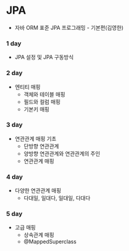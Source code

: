# JPA 
  - 자바 ORM 표준 JPA 프로그래밍 - 기본편(김영한)

### 1 day
  - JPA 설정 및 JPA 구동방식 

### 2 day
  - 엔티티 매핑
    - 객체와 테이블 매핑
    - 필드와 컬럼 매핑
    - 기본키 매핑

### 3 day
  - 연관관계 매핑 기초
    - 단방향 연관관계
    - 양방향 연관관계와 연관관계의 주인
    - 연관관계 매핑
    
### 4 day
  - 다양한 연관관계 매핑
    - 다대일, 일대다, 일대일, 다대다

### 5 day
  - 고급 매핑
    - 상속관계 매핑
    - @MappedSuperclass
